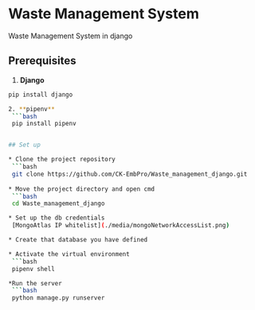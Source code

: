 # Waste Management System

Waste Management System in django 

## Prerequisites

1. **Django**
  ```bash
  pip install django

2. **pipenv**
   ```bash
   pip install pipenv


## Set up

* Clone the project repository
   ```bash
   git clone https://github.com/CK-EmbPro/Waste_management_django.git
    
* Move the project directory and open cmd
   ```bash
   cd Waste_management_django

* Set up the db credentials
   [MongoAtlas IP whitelist](./media/mongoNetworkAccessList.png)

* Create that database you have defined

* Activate the virtual environment
   ```bash
   pipenv shell

*Run the server
   ```bash
   python manage.py runserver

